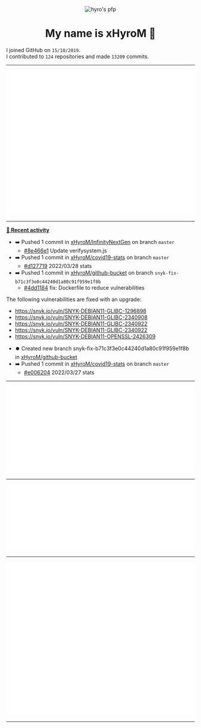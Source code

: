 <p align="center">
    <img src="https://avatars.githubusercontent.com/u/56601352" width="192" alt="hyro's pfp" />
    <h1 align="center">My name is xHyroM 👋</h1>
</p>

I joined GitHub on `15/10/2019`.  
I contributed to `124` repositories and made `13209` commits.  

___

<img src="https://github.com/xHyroM/xHyroM/blob/master/.cache/base.svg">

___

**[📰 Recent activity](https://github.com/xHyroM)**
* ➡️ Pushed 1 commit in [xHyroM/InfinityNextGen](https://github.com/xHyroM/InfinityNextGen) on branch `master`
  * [#8e466e1](https://github.com/xHyroM/InfinityNextGen/commit/8e466e1) Update verifysystem.js
* ➡️ Pushed 1 commit in [xHyroM/covid19-stats](https://github.com/xHyroM/covid19-stats) on branch `master`
  * [#d127719](https://github.com/xHyroM/covid19-stats/commit/d127719) 2022/03/28 stats
* ➡️ Pushed 1 commit in [xHyroM/github-bucket](https://github.com/xHyroM/github-bucket) on branch `snyk-fix-b71c3f3e0c44240d1a80c91f959e1f8b`
  * [#4dd1184](https://github.com/xHyroM/github-bucket/commit/4dd1184) fix: Dockerfile to reduce vulnerabilities

The following vulnerabilities are fixed with an upgrade:
- https://snyk.io/vuln/SNYK-DEBIAN11-GLIBC-1296898
- https://snyk.io/vuln/SNYK-DEBIAN11-GLIBC-2340908
- https://snyk.io/vuln/SNYK-DEBIAN11-GLIBC-2340922
- https://snyk.io/vuln/SNYK-DEBIAN11-GLIBC-2340922
- https://snyk.io/vuln/SNYK-DEBIAN11-OPENSSL-2426309
* ⏺️ Created new branch snyk-fix-b71c3f3e0c44240d1a80c91f959e1f8b in [xHyroM/github-bucket](https://github.com/xHyroM/github-bucket)
* ➡️ Pushed 1 commit in [xHyroM/covid19-stats](https://github.com/xHyroM/covid19-stats) on branch `master`
  * [#e006204](https://github.com/xHyroM/covid19-stats/commit/e006204) 2022/03/27 stats


___

<img src="https://github.com/xHyroM/xHyroM/blob/master/.cache/isocalendar.svg">

___

<img src="https://github.com/xHyroM/xHyroM/blob/master/.cache/languages.svg">

___

<img src="https://github.com/xHyroM/xHyroM/blob/master/.cache/achievements.svg">

___